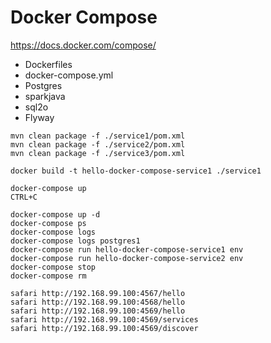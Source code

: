 # Docker Compose
https://docs.docker.com/compose/

* Dockerfiles
* docker-compose.yml
* Postgres
* sparkjava
* sql2o
* Flyway

```
mvn clean package -f ./service1/pom.xml
mvn clean package -f ./service2/pom.xml
mvn clean package -f ./service3/pom.xml

docker build -t hello-docker-compose-service1 ./service1

docker-compose up
CTRL+C

docker-compose up -d
docker-compose ps
docker-compose logs
docker-compose logs postgres1
docker-compose run hello-docker-compose-service1 env
docker-compose run hello-docker-compose-service2 env
docker-compose stop
docker-compose rm

safari http://192.168.99.100:4567/hello
safari http://192.168.99.100:4568/hello
safari http://192.168.99.100:4569/hello
safari http://192.168.99.100:4569/services
safari http://192.168.99.100:4569/discover
```
